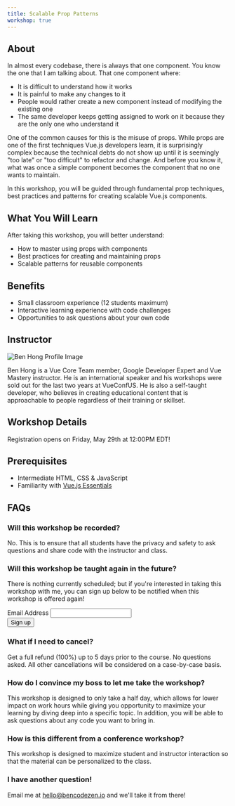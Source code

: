 ```yaml
---
title: Scalable Prop Patterns
workshop: true
---
```


## About

In almost every codebase, there is always that one component. You know the one that I am talking about. That one component where:

- It is difficult to understand how it works
- It is painful to make any changes to it
- People would rather create a new component instead of modifying the existing one
- The same developer keeps getting assigned to work on it because they are the only one who understand it

One of the common causes for this is the misuse of props. While props are one of the first techniques Vue.js developers learn, it is surprisingly complex because the technical debts do not show up until it is seemingly "too late" or "too difficult" to refactor and change. And before you know it, what was once a simple component becomes the component that no one wants to maintain.

In this workshop, you will be guided through fundamental prop techniques, best practices and patterns for creating scalable Vue.js components.

<h2 class="section-title">What You Will Learn</h2>

After taking this workshop, you will better understand:

- How to master using props with components
- Best practices for creating and maintaining props
- Scalable patterns for reusable components

## Benefits

- Small classroom experience (12 students maximum)
- Interactive learning experience with code challenges
- Opportunities to ask questions about your own code

## Instructor

<div class="instructor-wrapper">
  <img src="/images/ben-profile-circle.jpg"
    alt="Ben Hong Profile Image"
    class="profile-image"
  />

Ben Hong is a Vue Core Team member, Google Developer Expert and Vue Mastery instructor. He is an international speaker and his workshops were sold out for the last two years at VueConfUS. He is also a self-taught developer, who believes in creating educational content that is approachable to people regardless of their training or skillset.

</div>

## Workshop Details

<workshop-details option="1" date="Wednesday, June 10th" time="1:30PM - 4:30PM EDT" datetime="2020-06-10T13:30-5:00" class="mb-5"></workshop-details>

<workshop-details option="2" date="Saturday, June 13th" time="1:30PM - 4:30PM EDT" datetime="2020-06-13T13:30-5:00" class="mb-5"></workshop-details>

<p class="highlight">Registration opens on Friday, May 29th at 12:00PM EDT!</p>

## Prerequisites

- Intermediate HTML, CSS & JavaScript
- Familiarity with [Vue.js Essentials](https://vuejs.org/v2/guide/)

## FAQs

### Will this workshop be recorded?

No. This is to ensure that all students have the privacy and safety to ask questions and share code with the instructor and class.

### Will this workshop be taught again in the future?

There is nothing currently scheduled; but if you're interested in taking this workshop with me, you can sign up below to be notified when this workshop is offered again!

<form class="bcz-form" data-netlify-recaptcha="true" name="spp-interest" method="POST" data-netlify="true">
  <label class="form-label" for="spp-interest-email">
    Email Address
    <input class="form-input" type="email" id="spp-interest-email" name="spp-interest-email" />
  </label>
  <div data-netlify-recaptcha="true"></div>
  <button class="form-submit" type="submit">Sign up</button> 
</form>

### What if I need to cancel?

Get a full refund (100%) up to 5 days prior to the course. No questions asked. All other cancellations will be considered on a case-by-case basis.

### How do I convince my boss to let me take the workshop?

This workshop is designed to only take a half day, which allows for lower impact on work hours while giving you opportunity to maximize your learning by diving deep into a specific topic. In addition, you will be able to ask questions about any code you want to bring in.

### How is this different from a conference workshop?

This workshop is designed to maximize student and instructor interaction so that the material can be personalized to the class.

### I have another question!

Email me at [hello@bencodezen.io](mailto:hello@bencodezen.io) and we'll take it from there!
